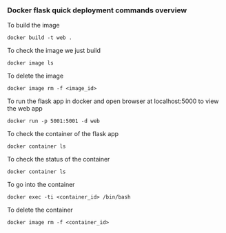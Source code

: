 ### Docker flask quick deployment commands overview

To build the image
```
docker build -t web .
```

To check the image we just build
```
docker image ls
```

To delete the image
```
docker image rm -f <image_id>
```

To run the flask app in docker and open browser at localhost:5000 to view the web app
```
docker run -p 5001:5001 -d web
```
  
To check the container of the flask app
```
docker container ls
```

To check the status of the container
```
docker container ls
```

To go into the container 
```
docker exec -ti <container_id> /bin/bash
```

To delete the container
```
docker image rm -f <container_id>
```
